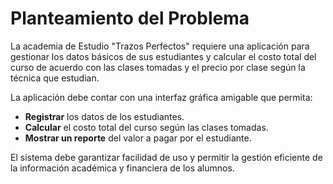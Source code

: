 # Planteamiento del Problema

La academia de Estudio "Trazos Perfectos" requiere una aplicación para gestionar los datos básicos de sus estudiantes y calcular el costo total del curso de acuerdo con las clases tomadas y el precio por clase según la técnica que estudian. 

La aplicación debe contar con una interfaz gráfica amigable que permita:

- **Registrar** los datos de los estudiantes.
- **Calcular** el costo total del curso según las clases tomadas.
- **Mostrar un reporte** del valor a pagar por el estudiante.

El sistema debe garantizar facilidad de uso y permitir la gestión eficiente de la información académica y financiera de los alumnos.
